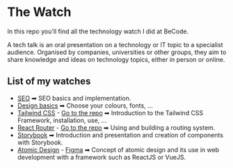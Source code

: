 # The Watch

In this repo you'll find all the technology watch I did at BeCode. 

A tech talk is an oral presentation on a technology or IT topic to a specialist audience. Organised by companies, universities or other groups, they aim to share knowledge and ideas on technology topics, either in person or online.

## List of my watches

- [SEO](https://github.com/VVKDO98/the-watch/blob/main/1-SEO.pdf) ➡ SEO basics and implementation.
- [Design basics](https://github.com/VVKDO98/the-watch/blob/main/2-Design-basics.pdf) ➡ Choose your colours, fonts, ...
- [Tailwind CSS](https://github.com/VVKDO98/the-watch/blob/main/3-Tailwind-CSS.pdf) - [Go to the repo](https://github.com/VVKDO98/tech-talk-tailwind) ➡ Introduction to the Tailwind CSS Framework, installation, use, ...
- [React Router](https://tech-talk-react-router.vercel.app/) - [Go to the repo](https://github.com/VVKDO98/tech-talk-react-router) ➡ Using and building a routing system.
- [Storybook](https://github.com/VVKDO98/the-watch/blob/main/4-Storybook.pdf) ➡ Introduction and presentation and creation of components with Storybook.
- [Atomic Design](https://github.com/VVKDO98/the-watch/blob/main/5-Atomic-Design.pdf) - [Figma](https://www.figma.com/file/xgLAzLAKuPMCqSM9YMAGvy/Atomic-Design?node-id=0%3A1&t=vS3ICFXio4yGjc1t-1) ➡ Concept of atomic design and its use in web development with a framework such as ReactJS or VueJS.